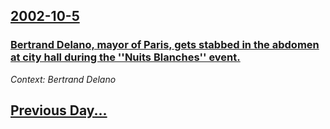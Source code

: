 ## [2002-10-5](/news/2002/10/5/index.md)

### [ Bertrand Delano, mayor of Paris, gets stabbed in the abdomen at city hall during the ''Nuits Blanches'' event.](/news/2002/10/5/bertrand-delanoe-mayor-of-paris-gets-stabbed-in-the-abdomen-at-city-hall-during-the-nuits-blanches-event.md)
_Context: Bertrand Delano_

## [Previous Day...](/news/2002/10/4/index.md)

